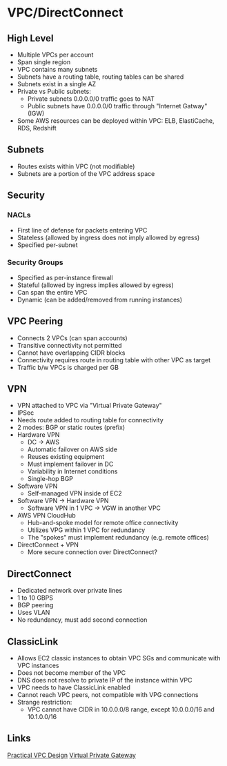 # VPC/DirectConnect


## High Level

* Multiple VPCs per account
* Span single region
* VPC contains many subnets
* Subnets have a routing table, routing tables can be shared
* Subnets exist in a single AZ
* Private vs Public subnets:
    * Private subnets 0.0.0.0/0 traffic goes to NAT
    * Public subnets have 0.0.0.0/0 traffic through "Internet Gatway" (IGW)
* Some AWS resources can be deployed within VPC: ELB, ElastiCache, RDS, Redshift

## Subnets
* Routes exists within VPC (not modifiable)
* Subnets are a portion of the VPC address space

## Security

### NACLs
* First line of defense for packets entering VPC
* Stateless (allowed by ingress does not imply allowed by egress)
* Specified per-subnet

### Security Groups
* Specified as per-instance firewall
* Stateful (allowed by ingress implies allowed by egress)
* Can span the entire VPC
* Dynamic (can be added/removed from running instances)

## VPC Peering
* Connects 2 VPCs (can span accounts)
* Transitive connectivity not permitted
* Cannot have overlapping CIDR blocks
* Connectivity requires route in routing table with other VPC as target
* Traffic b/w VPCs is charged per GB

## VPN
* VPN attached to VPC via "Virtual Private Gateway"
* IPSec
* Needs route added to routing table for connectivity
* 2 modes: BGP or static routes (prefix)
* Hardware VPN
    * DC -> AWS
    * Automatic failover on AWS side
    * Reuses existing equipment
    * Must implement failover in DC
    * Variability in Internet conditions
    * Single-hop BGP
* Software VPN
    * Self-managed VPN inside of EC2
* Software VPN -> Hardware VPN
    * Software VPN in 1 VPC -> VGW in another VPC
* AWS VPN CloudHub
    * Hub-and-spoke model for remote office connectivity
    * Utilizes VPG within 1 VPC for redundancy 
    * The "spokes" must implement redundancy (e.g. remote offices)
* DirectConnect + VPN
    * More secure connection over DirectConnect?

## DirectConnect
* Dedicated network over private lines
* 1 to 10 GBPS
* BGP peering
* Uses VLAN 
* No redundancy, must add second connection

## ClassicLink
* Allows EC2 classic instances to obtain VPC SGs and communicate with VPC instances
* Does not become member of the VPC
* DNS does not resolve to private IP of the instance within VPC
* VPC needs to have ClassicLink enabled
* Cannot reach VPC peers, not compatible with VPG connections
* Strange restriction:
    * VPC cannot have CIDR in 10.0.0.0/8 range, except 10.0.0.0/16 and 10.1.0.0/16

## Links
[Practical VPC Design](https://medium.com/aws-activate-startup-blog/practical-vpc-design-8412e1a18dcc)
[Virtual Private Gateway](https://docs.aws.amazon.com/AmazonVPC/latest/UserGuide/VPC_VPN.html)
